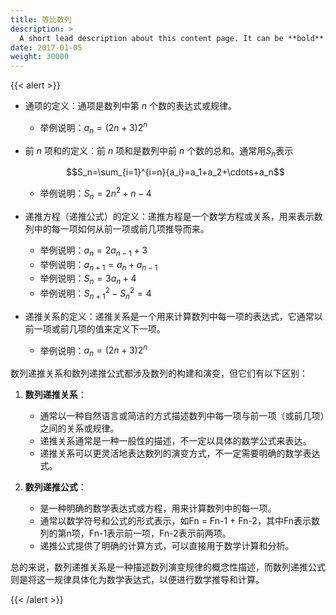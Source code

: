 ```yaml
---
title: 等比数列
description: >
  A short lead description about this content page. It can be **bold** or _italic_ and can be split over multiple paragraphs.
date: 2017-01-05
weight: 30000
---
```


{{< alert >}}





- 通项的定义：通项是数列中第 $n$ 个数的表达式或规律。
  - 举例说明：$a_n=(2n+3)2^n$

- 前 $n$ 项和的定义：前 $n$ 项和是数列中前 $n$ 个数的总和。通常用$S_n$表示

  $$S_n=\sum_{i=1}^{i=n}{a_i}=a_1+a_2+\cdots+a_n$$
  - 举例说明：$S_n=2n^2+n-4$

- 递推方程（递推公式）的定义：递推方程是一个数学方程或关系，用来表示数列中的每一项如何从前一项或前几项推导而来。
  - 举例说明：$a_n=2a_{n-1}+3$
  - 举例说明：$a_{n+1}=a_n+a_{n-1}$
  - 举例说明：$S_{n}=3a_n+4$
  - 举例说明：$S_{n+1}^2-S_n^2=4$

- 递推关系的定义：递推关系是一个用来计算数列中每一项的表达式，它通常以前一项或前几项的值来定义下一项。
  - 举例说明：$a_n=(2n+3)2^n$

数列递推关系和数列递推公式都涉及数列的构建和演变，但它们有以下区别：

1. **数列递推关系**：
   - 通常以一种自然语言或简洁的方式描述数列中每一项与前一项（或前几项）之间的关系或规律。
   - 递推关系通常是一种一般性的描述，不一定以具体的数学公式来表达。
   - 递推关系可以更灵活地表达数列的演变方式，不一定需要明确的数学表达式。

2. **数列递推公式**：
   - 是一种明确的数学表达式或方程，用来计算数列中的每一项。
   - 通常以数学符号和公式的形式表示，如Fn = Fn-1 + Fn-2，其中Fn表示数列的第n项，Fn-1表示前一项，Fn-2表示前两项。
   - 递推公式提供了明确的计算方式，可以直接用于数学计算和分析。

总的来说，数列递推关系是一种描述数列演变规律的概念性描述，而数列递推公式则是将这一规律具体化为数学表达式，以便进行数学推导和计算。




{{< /alert >}}

